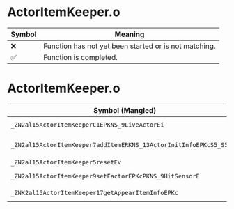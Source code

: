 # ActorItemKeeper.o
| Symbol | Meaning 
| ------------- | ------------- 
| :x: | Function has not yet been started or is not matching. 
| :white_check_mark: | Function is completed. 


# ActorItemKeeper.o
| Symbol (Mangled) | Symbol (Demangled) | Decompiled? |
| ------------- |  ------------- | ------------- |
| `_ZN2al15ActorItemKeeperC1EPKNS_9LiveActorEi` | `al::ActorItemKeeper::ActorItemKeeper(al::LiveActor const*,int)` | :white_check_mark: |
| `_ZN2al15ActorItemKeeper7addItemERKNS_13ActorInitInfoEPKcS5_S5_ib` | `al::ActorItemKeeper::addItem(al::ActorInitInfo const&,char const*,char const*,char const*,int,bool)` | :white_check_mark: |
| `_ZN2al15ActorItemKeeper5resetEv` | `al::ActorItemKeeper::reset(void)` | :white_check_mark: |
| `_ZN2al15ActorItemKeeper9setFactorEPKcPKNS_9HitSensorE` | `al::ActorItemKeeper::setFactor(char const*,al::HitSensor const*)` | :white_check_mark: |
| `_ZNK2al15ActorItemKeeper17getAppearItemInfoEPKc` | `al::ActorItemKeeper::getAppearItemInfo(char const*)const` | :white_check_mark: |
